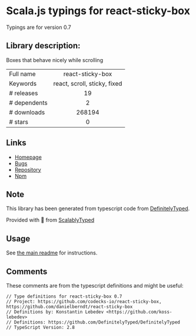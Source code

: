 
# Scala.js typings for react-sticky-box

Typings are for version 0.7

## Library description:
Boxes that behave nicely while scrolling

|                    |                 |
| ------------------ | :-------------: |
| Full name          | react-sticky-box |
| Keywords           | react, scroll, sticky, fixed |
| # releases         | 19 |
| # dependents       | 2 |
| # downloads        | 268194 |
| # stars            | 0 |

## Links
- [Homepage](https://github.com/danielberndt/react-sticky-box#readme)
- [Bugs](https://github.com/danielberndt/react-sticky-box/issues)
- [Repository](https://github.com/danielberndt/react-sticky-box)
- [Npm](https://www.npmjs.com/package/react-sticky-box)
    


## Note
This library has been generated from typescript code from [DefinitelyTyped](https://definitelytyped.org).

Provided with :purple_heart: from [ScalablyTyped](https://github.com/oyvindberg/ScalablyTyped)

## Usage
See [the main readme](../../readme.md) for instructions.

## Comments

These comments are from the typescript definitions and might be useful:
```
// Type definitions for react-sticky-box 0.7
// Project: https://github.com/codecks-io/react-sticky-box, https://github.com/danielberndt/react-sticky-box
// Definitions by: Konstantin Lebedev <https://github.com/koss-lebedev>
// Definitions: https://github.com/DefinitelyTyped/DefinitelyTyped
// TypeScript Version: 2.8

```

